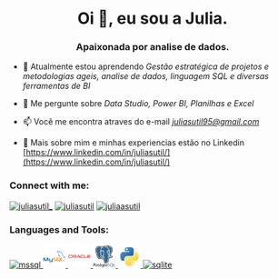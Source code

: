 <h1 align="center">Oi 👋, eu sou a Julia.</h1>
<h3 align="center">Apaixonada por analise de dados.</h3>

- 🌱 Atualmente estou aprendendo *Gestão estratégica de projetos e metodologias ageis, analise de dados, linguagem SQL e diversas ferramentas de BI*

- 💬 Me pergunte sobre *Data Studio, Power BI, Planilhas e Excel*

- 📫 Você me encontra atraves do e-mail *juliasutil95@gmail.com*

- 📄 Mais sobre mim e minhas experiencias estão no Linkedin [https://www.linkedin.com/in/juliasutil/](https://www.linkedin.com/in/juliasutil/)

<h3 align="left">Connect with me:</h3>
<p align="left">
<a href="https://twitter.com/juliasutil_" target="blank"><img align="center" src="https://raw.githubusercontent.com/rahuldkjain/github-profile-readme-generator/master/src/images/icons/Social/twitter.svg" alt="juliasutil_" height="30" width="40" /></a>
<a href="https://linkedin.com/in/juliasutil" target="blank"><img align="center" src="https://raw.githubusercontent.com/rahuldkjain/github-profile-readme-generator/master/src/images/icons/Social/linked-in-alt.svg" alt="juliasutil" height="30" width="40" /></a>
<a href="https://fb.com/juliaasutil" target="blank"><img align="center" src="https://raw.githubusercontent.com/rahuldkjain/github-profile-readme-generator/master/src/images/icons/Social/facebook.svg" alt="juliaasutil" height="30" width="40" /></a>
</p>

<h3 align="left">Languages and Tools:</h3>
<p align="left"> <a href="https://www.microsoft.com/en-us/sql-server" target="_blank" rel="noreferrer"> <img src="https://www.svgrepo.com/show/303229/microsoft-sql-server-logo.svg" alt="mssql" width="40" height="40"/> </a> <a href="https://www.mysql.com/" target="_blank" rel="noreferrer"> <img src="https://raw.githubusercontent.com/devicons/devicon/master/icons/mysql/mysql-original-wordmark.svg" alt="mysql" width="40" height="40"/> </a> <a href="https://www.oracle.com/" target="_blank" rel="noreferrer"> <img src="https://raw.githubusercontent.com/devicons/devicon/master/icons/oracle/oracle-original.svg" alt="oracle" width="40" height="40"/> </a> <a href="https://www.postgresql.org" target="_blank" rel="noreferrer"> <img src="https://raw.githubusercontent.com/devicons/devicon/master/icons/postgresql/postgresql-original-wordmark.svg" alt="postgresql" width="40" height="40"/> </a> <a href="https://www.python.org" target="_blank" rel="noreferrer"> <img src="https://raw.githubusercontent.com/devicons/devicon/master/icons/python/python-original.svg" alt="python" width="40" height="40"/> </a> <a href="https://www.sqlite.org/" target="_blank" rel="noreferrer"> <img src="https://www.vectorlogo.zone/logos/sqlite/sqlite-icon.svg" alt="sqlite" width="40" height="40"/> </a> </p>
